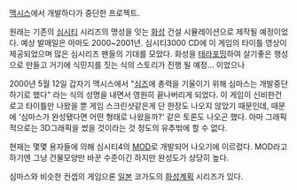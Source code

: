 [맥시스](%EB%A7%A5%EC%8B%9C%EC%8A%A4.md)에서 개발하다가 중단한 프로젝트.

원래는 기존의 [심시티](%EC%8B%AC%EC%8B%9C%ED%8B%B0.md) 시리즈의 명성을 잇는
[화성](%ED%99%94%EC%84%B1.md) 건설 시뮬레이션으로 제작될 예정이었다. 예상 발매일은 아마도 2000~2001년.
심시티3000 CD에 이 게임의 타이틀 영상이 제공되었으며 많은 심시리즈 팬들의 기대를 모았다. 화성을
[테라포밍](%ED%85%8C%EB%9D%BC%ED%8F%AC%EB%B0%8D.md)하여 살기좋은 행성으로 만들고 거기에 식민지를 짓는
식의 스토리가 진행 될 예정... 이었으나

2000년 5월 12일 갑자기 맥시스에서 "[심즈](%EC%8B%AC%EC%A6%88.md)에 총력을 기울이기 위해 심마스는
개발중단하기로 했다" 라는 식의 성명을 내면서 영원히 끝나버리게 되었다. 이 게임이 신비한건 로고 타이틀만 나왔을 뿐 게임 스크린샷같은게 단
한장도 나오지 않았기 때문인데, 때문에 '심마스가 완성됐다면 어떤 형태로 나왔을까?' 같은 토론도 나오곤 했다. 아마 그래픽적으로는
3D그래픽을 썼을 것이라는 것 정도의 유추밖에 할 수 없다.

현재는 몇몇 용자들에 의해 심시티4의 [MOD](MOD.md)로 개발되어 나오기에 이르렀다. MOD라고 하기엔 그냥 건물모양만 바꾼
수준이긴 하지만 완성도가 상당히 높다.

심마스와 비슷한 컨셉의 게임으론 [일본](%EC%9D%BC%EB%B3%B8.md) 코가도의
[화성계획](%ED%99%94%EC%84%B1%EA%B3%84%ED%9A%8D.md) 시리즈가 있다.

